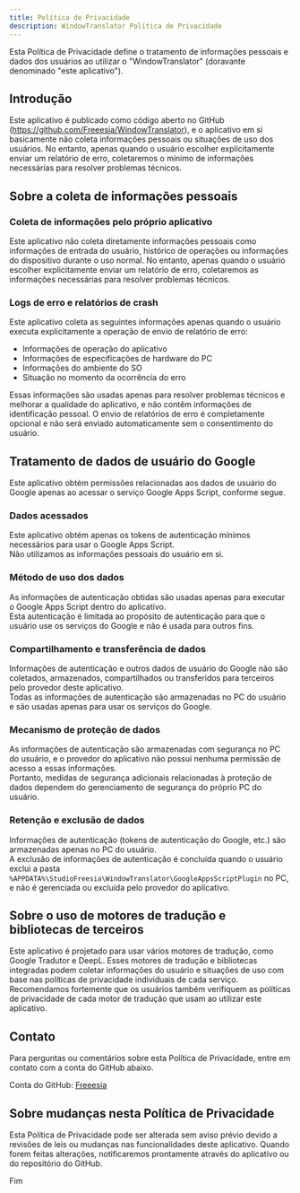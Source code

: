 ```yaml
---
title: Política de Privacidade
description: WindowTranslator Política de Privacidade
---
```


Esta Política de Privacidade define o tratamento de informações pessoais e dados dos usuários ao utilizar o "WindowTranslator" (doravante denominado "este aplicativo").

## Introdução
Este aplicativo é publicado como código aberto no GitHub (https://github.com/Freeesia/WindowTranslator), e o aplicativo em si basicamente não coleta informações pessoais ou situações de uso dos usuários. No entanto, apenas quando o usuário escolher explicitamente enviar um relatório de erro, coletaremos o mínimo de informações necessárias para resolver problemas técnicos.

## Sobre a coleta de informações pessoais
### Coleta de informações pelo próprio aplicativo
Este aplicativo não coleta diretamente informações pessoais como informações de entrada do usuário, histórico de operações ou informações do dispositivo durante o uso normal.
No entanto, apenas quando o usuário escolher explicitamente enviar um relatório de erro, coletaremos as informações necessárias para resolver problemas técnicos.

### Logs de erro e relatórios de crash
Este aplicativo coleta as seguintes informações apenas quando o usuário executa explicitamente a operação de envio de relatório de erro:

- Informações de operação do aplicativo
- Informações de especificações de hardware do PC
- Informações do ambiente do SO
- Situação no momento da ocorrência do erro

Essas informações são usadas apenas para resolver problemas técnicos e melhorar a qualidade do aplicativo, e não contêm informações de identificação pessoal.
O envio de relatórios de erro é completamente opcional e não será enviado automaticamente sem o consentimento do usuário.

## Tratamento de dados de usuário do Google
Este aplicativo obtém permissões relacionadas aos dados de usuário do Google apenas ao acessar o serviço Google Apps Script, conforme segue.

### Dados acessados
Este aplicativo obtém apenas os tokens de autenticação mínimos necessários para usar o Google Apps Script.  
Não utilizamos as informações pessoais do usuário em si.

### Método de uso dos dados
As informações de autenticação obtidas são usadas apenas para executar o Google Apps Script dentro do aplicativo.  
Esta autenticação é limitada ao propósito de autenticação para que o usuário use os serviços do Google e não é usada para outros fins.

### Compartilhamento e transferência de dados
Informações de autenticação e outros dados de usuário do Google não são coletados, armazenados, compartilhados ou transferidos para terceiros pelo provedor deste aplicativo.  
Todas as informações de autenticação são armazenadas no PC do usuário e são usadas apenas para usar os serviços do Google.

### Mecanismo de proteção de dados
As informações de autenticação são armazenadas com segurança no PC do usuário, e o provedor do aplicativo não possui nenhuma permissão de acesso a essas informações.  
Portanto, medidas de segurança adicionais relacionadas à proteção de dados dependem do gerenciamento de segurança do próprio PC do usuário.

### Retenção e exclusão de dados
Informações de autenticação (tokens de autenticação do Google, etc.) são armazenadas apenas no PC do usuário.  
A exclusão de informações de autenticação é concluída quando o usuário exclui a pasta `%APPDATA%\StudioFreesia\WindowTranslator\GoogleAppsScriptPlugin` no PC, e não é gerenciada ou excluída pelo provedor do aplicativo.

## Sobre o uso de motores de tradução e bibliotecas de terceiros
Este aplicativo é projetado para usar vários motores de tradução, como Google Tradutor e DeepL. Esses motores de tradução e bibliotecas integradas podem coletar informações do usuário e situações de uso com base nas políticas de privacidade individuais de cada serviço.
Recomendamos fortemente que os usuários também verifiquem as políticas de privacidade de cada motor de tradução que usam ao utilizar este aplicativo.

## Contato
Para perguntas ou comentários sobre esta Política de Privacidade, entre em contato com a conta do GitHub abaixo.

Conta do GitHub: [Freeesia](https://github.com/Freeesia)

## Sobre mudanças nesta Política de Privacidade
Esta Política de Privacidade pode ser alterada sem aviso prévio devido a revisões de leis ou mudanças nas funcionalidades deste aplicativo. Quando forem feitas alterações, notificaremos prontamente através do aplicativo ou do repositório do GitHub.

Fim

